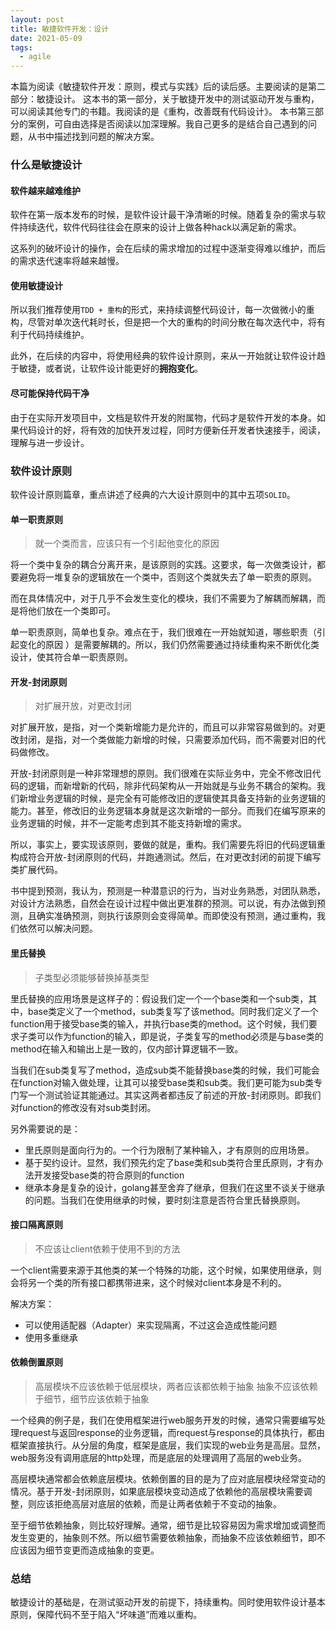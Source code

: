 ```yaml
---
layout: post
title: 敏捷软件开发：设计
date: 2021-05-09
tags:
  - agile
---
```


本篇为阅读《敏捷软件开发：原则，模式与实践》后的读后感。主要阅读的是第二部分：敏捷设计。
这本书的第一部分，关于敏捷开发中的测试驱动开发与重构，可以阅读其他专门的书籍。我阅读的是《重构，改善既有代码设计》。
本书第三部分的案例，可自由选择是否阅读以加深理解。我自己更多的是结合自己遇到的问题，从书中描述找到问题的解决方案。

### 什么是敏捷设计

#### 软件越来越难维护

软件在第一版本发布的时候，是软件设计最干净清晰的时候。随着复杂的需求与软件持续迭代，软件代码往往会在原来的设计上做各种hack以满足新的需求。

这系列的破坏设计的操作，会在后续的需求增加的过程中逐渐变得难以维护，而后的需求迭代速率将越来越慢。

#### 使用敏捷设计

所以我们推荐使用```TDD + 重构```的形式，来持续调整代码设计，每一次做微小的重构，尽管对单次迭代耗时长，但是把一个大的重构的时间分散在每次迭代中，将有利于代码持续维护。

此外，在后续的内容中，将使用经典的软件设计原则，来从一开始就让软件设计趋于敏捷，或者说，让软件设计能更好的**拥抱变化**。

#### 尽可能保持代码干净

由于在实际开发项目中，文档是软件开发的附属物，代码才是软件开发的本身。如果代码设计的好，将有效的加快开发过程，同时方便新任开发者快速接手，阅读，理解与进一步设计。

### 软件设计原则

软件设计原则篇章，重点讲述了经典的六大设计原则中的其中五项```SOLID```。

#### 单一职责原则

> 就一个类而言，应该只有一个引起他变化的原因

将一个类中复杂的耦合分离开来，是该原则的实践。这要求，每一次做类设计，都要避免将一堆复杂的逻辑放在一个类中，否则这个类就失去了单一职责的原则。

而在具体情况中，对于几乎不会发生变化的模块，我们不需要为了解耦而解耦，而是将他们放在一个类即可。

单一职责原则，简单也复杂。难点在于，我们很难在一开始就知道，哪些职责（引起变化的原因 ）是需要解耦的。所以，我们仍然需要通过持续重构来不断优化类设计，使其符合单一职责原则。

#### 开发-封闭原则

> 对扩展开放，对更改封闭

对扩展开放，是指，对一个类新增能力是允许的，而且可以非常容易做到的。对更改封闭，是指，对一个类做能力新增的时候，只需要添加代码，而不需要对旧的代码做修改。

开放-封闭原则是一种非常理想的原则。我们很难在实际业务中，完全不修改旧代码的逻辑，而新增新的代码，除非代码架构从一开始就是与业务不耦合的架构。我们新增业务逻辑的时候，是完全有可能修改旧的逻辑使其具备支持新的业务逻辑的能力。甚至，修改旧的业务逻辑本身就是这次新增的一部分。而我们在编写原来的业务逻辑的时候，并不一定能考虑到其不能支持新增的需求。

所以，事实上，要实现该原则，要做的就是，重构。我们需要先将旧的代码逻辑重构成符合开放-封闭原则的代码，并跑通测试。然后，在对更改封闭的前提下编写类扩展代码。

书中提到预测，我认为，预测是一种潜意识的行为，当对业务熟悉，对团队熟悉，对设计方法熟悉，自然会在设计过程中做出更准群的预测。可以说，有办法做到预测，且确实准确预测，则执行该原则会变得简单。而即使没有预测，通过重构，我们依然可以解决问题。

#### 里氏替换

> 子类型必须能够替换掉基类型

里氏替换的应用场景是这样子的：假设我们定一个一个base类和一个sub类，其中，base类定义了一个method，sub类复写了该method。同时我们定义了一个function用于接受base类的输入，并执行base类的method。这个时候，我们要求子类可以作为function的输入，即是说，子类复写的method必须是与base类的method在输入和输出上是一致的，仅内部计算逻辑不一致。

当我们在sub类复写了method，造成sub类不能替换base类的时候，我们可能会在function对输入做处理，让其可以接受base类和sub类。我们更可能为sub类专门写一个测试验证其能通过。其实这两者都违反了前述的开放-封闭原则。即我们对function的修改没有对sub类封闭。

另外需要说的是：

- 里氏原则是面向行为的。一个行为限制了某种输入，才有原则的应用场景。
- 基于契约设计。显然，我们预先约定了base类和sub类符合里氏原则，才有办法开发接受base类的符合原则的function
- 继承本身是复杂的设计，golang甚至舍弃了继承，但我们在这里不谈关于继承的问题。当我们在使用继承的时候，要时刻注意是否符合里氏替换原则。

#### 接口隔离原则

> 不应该让client依赖于使用不到的方法

一个client需要来源于其他类的某一个特殊的功能，这个时候，如果使用继承，则会将另一个类的所有接口都携带进来，这个时候对client本身是不利的。

解决方案：

- 可以使用适配器（Adapter）来实现隔离，不过这会造成性能问题
- 使用多重继承

#### 依赖倒置原则

> 高层模块不应该依赖于低层模块，两者应该都依赖于抽象
> 抽象不应该依赖于细节，细节应该依赖于抽象

一个经典的例子是，我们在使用框架进行web服务开发的时候，通常只需要编写处理request与返回response的业务逻辑，而request与response的具体执行，都由框架直接执行。从分层的角度，框架是底层，我们实现的web业务是高层。显然，web服务没有调用底层的http处理，而是底层的处理调用了高层的web业务。

高层模块通常都会依赖底层模块。依赖倒置的目的是为了应对底层模块经常变动的情况。基于开发-封闭原则，如果底层模块变动造成了依赖他的高层模块需要调整，则应该拒绝高层对底层的依赖，而是让两者依赖于不变动的抽象。

至于细节依赖抽象，则比较好理解。通常，细节是比较容易因为需求增加或调整而发生变更的，抽象则不然。所以细节需要依赖抽象，而抽象不应该依赖细节，即不应该因为细节变更而造成抽象的变更。

### 总结

敏捷设计的基础是，在测试驱动开发的前提下，持续重构。同时使用软件设计基本原则，保障代码不至于陷入“坏味道”而难以重构。
